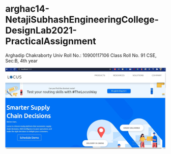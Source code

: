 # arghac14-NetajiSubhashEngineeringCollege-DesignLab2021-PracticalAssignment

Arghadip Chakraborty
Univ Roll No.: 10900117106
Class Roll No. 91
CSE, Sec:B, 4th year

![](https://github.com/arghac14/arghac14-NetajiSubhashEngineeringCollege-DesignLab2021-PracticalAssignment/blob/master/Capture.JPG)
